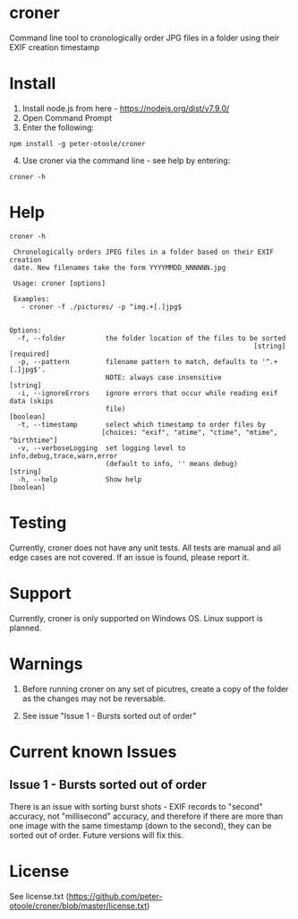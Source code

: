 


# croner
Command line tool to cronologically order JPG files in a folder using their EXIF creation timestamp

# Install 

1. Install node.js from here - https://nodejs.org/dist/v7.9.0/
2. Open Command Prompt
3. Enter the following:  

```
npm install -g peter-otoole/croner
```
4. Use croner via the command line - see help by entering: 

```
croner -h
```

# Help 

``` batch
croner -h

 Chronologically orders JPEG files in a folder based on their EXIF creation
 date. New filenames take the form YYYYMMDD_NNNNNN.jpg

 Usage: croner [options]

 Examples:
   - croner -f ./pictures/ -p ^img.+[.]jpg$


Options:
  -f, --folder          the folder location of the files to be sorted
                                                             [string] [required]
  -p, --pattern         filename pattern to match, defaults to '^.+[.]jpg$'.
                        NOTE: always case insensitive                   [string]
  -i, --ignoreErrors    ignore errors that occur while reading exif data (skips
                        file)                                          [boolean]
  -t, --timestamp       select which timestamp to order files by
                       [choices: "exif", "atime", "ctime", "mtime", "birthtime"]
  -v, --verboseLogging  set logging level to info,debug,trace,warn,error
                        (default to info, '' means debug)               [string]
  -h, --help            Show help                                      [boolean]
```

# Testing

Currently, croner does not have any unit tests. All tests are manual and all edge cases are not covered. If an issue is found, please report it. 

# Support

Currently, croner is only supported on Windows OS. Linux support is planned. 

# Warnings

1. Before running croner on any set of picutres, create a copy of the folder as the changes may not be reversable. 

2. See issue "Issue 1 - Bursts sorted out of order"

# Current known Issues

## Issue 1 - Bursts sorted out of order

There is an issue with sorting burst shots - EXIF records to "second" accuracy, not "millisecond" accuracy, and therefore if there are more than one image with the same timestamp (down to the second), they can be sorted out of order. Future versions will fix this. 

# License

See license.txt (https://github.com/peter-otoole/croner/blob/master/license.txt)